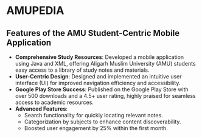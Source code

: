 # AMUPEDIA
## Features of the AMU Student-Centric Mobile Application

- **Comprehensive Study Resources**: Developed a mobile application using Java and XML, offering Aligarh Muslim University (AMU) students easy access to a library of study notes and materials.
- **User-Centric Design**: Designed and implemented an intuitive user interface (UI) for improved navigation efficiency and accessibility.
- **Google Play Store Success**: Published on the Google Play Store with over 500 downloads and a 4.5+ user rating, highly praised for seamless access to academic resources.
- **Advanced Features**:
  - Search functionality for quickly locating relevant notes.
  - Categorization by subjects to enhance content discoverability.
  - Boosted user engagement by 25% within the first month.


